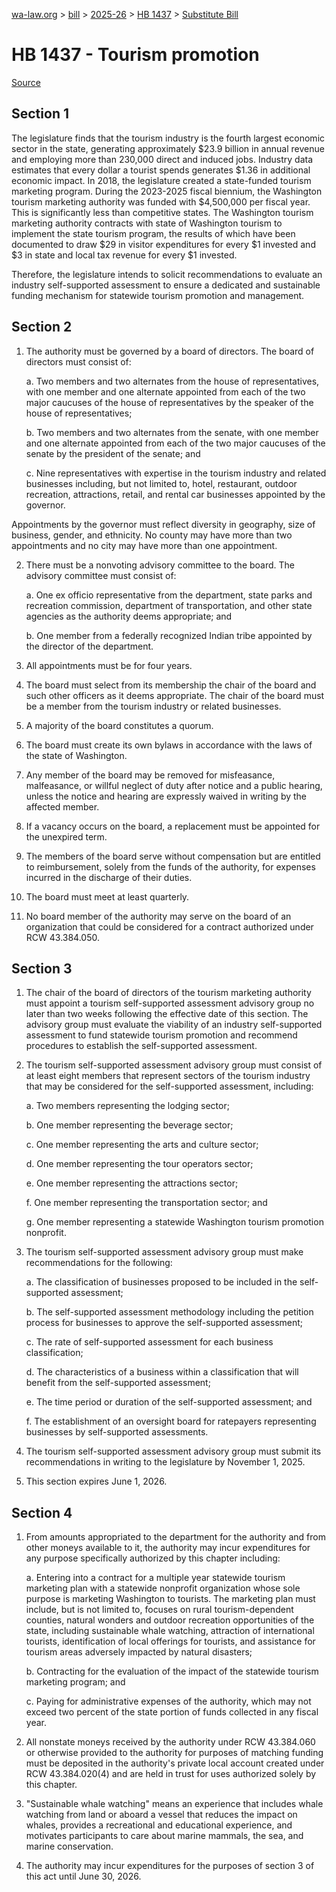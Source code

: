 [wa-law.org](/) > [bill](/bill/) > [2025-26](/bill/2025-26/) > [HB 1437](/bill/2025-26/hb/1437/) > [Substitute Bill](/bill/2025-26/hb/1437/S/)

# HB 1437 - Tourism promotion

[Source](http://lawfilesext.leg.wa.gov/biennium/2025-26/Pdf/Bills/House%20Bills/1437-S.pdf)

## Section 1
The legislature finds that the tourism industry is the fourth largest economic sector in the state, generating approximately $23.9 billion in annual revenue and employing more than 230,000 direct and induced jobs. Industry data estimates that every dollar a tourist spends generates $1.36 in additional economic impact. In 2018, the legislature created a state-funded tourism marketing program. During the 2023-2025 fiscal biennium, the Washington tourism marketing authority was funded with $4,500,000 per fiscal year. This is significantly less than competitive states. The Washington tourism marketing authority contracts with state of Washington tourism to implement the state tourism program, the results of which have been documented to draw $29 in visitor expenditures for every $1 invested and $3 in state and local tax revenue for every $1 invested.

Therefore, the legislature intends to solicit recommendations to evaluate an industry self-supported assessment to ensure a dedicated and sustainable funding mechanism for statewide tourism promotion and management.

## Section 2
1. The authority must be governed by a board of directors. The board of directors must consist of:

    a. Two members and two alternates from the house of representatives, with one member and one alternate appointed from each of the two major caucuses of the house of representatives by the speaker of the house of representatives;

    b. Two members and two alternates from the senate, with one member and one alternate appointed from each of the two major caucuses of the senate by the president of the senate; and

    c. Nine representatives with expertise in the tourism industry and related businesses including, but not limited to, hotel, restaurant, outdoor recreation, attractions, retail, and rental car businesses appointed by the governor.

Appointments by the governor must reflect diversity in geography, size of business, gender, and ethnicity. No county may have more than two appointments and no city may have more than one appointment.

2. There must be a nonvoting advisory committee to the board. The advisory committee must consist of:

    a. One ex officio representative from the department, state parks and recreation commission, department of transportation, and other state agencies as the authority deems appropriate; and

    b. One member from a federally recognized Indian tribe appointed by the director of the department.

3. All appointments must be for four years.

4. The board must select from its membership the chair of the board and such other officers as it deems appropriate. The chair of the board must be a member from the tourism industry or related businesses.

5. A majority of the board constitutes a quorum.

6. The board must create its own bylaws in accordance with the laws of the state of Washington.

7. Any member of the board may be removed for misfeasance, malfeasance, or willful neglect of duty after notice and a public hearing, unless the notice and hearing are expressly waived in writing by the affected member.

8. If a vacancy occurs on the board, a replacement must be appointed for the unexpired term.

9. The members of the board serve without compensation but are entitled to reimbursement, solely from the funds of the authority, for expenses incurred in the discharge of their duties.

10. The board must meet at least quarterly.

11. No board member of the authority may serve on the board of an organization that could be considered for a contract authorized under RCW 43.384.050.

## Section 3
1. The chair of the board of directors of the tourism marketing authority must appoint a tourism self-supported assessment advisory group no later than two weeks following the
effective date of this section. The advisory group must evaluate the viability of an industry self-supported assessment to fund statewide tourism promotion and recommend procedures to establish the self-supported assessment.

2. The tourism self-supported assessment advisory group must consist of at least eight members that represent sectors of the tourism industry that may be considered for the self-supported assessment, including:

    a. Two members representing the lodging sector;

    b. One member representing the beverage sector;

    c. One member representing the arts and culture sector;

    d. One member representing the tour operators sector;

    e. One member representing the attractions sector;

    f. One member representing the transportation sector; and

    g. One member representing a statewide Washington tourism promotion nonprofit.

3. The tourism self-supported assessment advisory group must make recommendations for the following:

    a. The classification of businesses proposed to be included in the self-supported assessment;

    b. The self-supported assessment methodology including the petition process for businesses to approve the self-supported assessment;

    c. The rate of self-supported assessment for each business classification;

    d. The characteristics of a business within a classification that will benefit from the self-supported assessment;

    e. The time period or duration of the self-supported assessment; and

    f. The establishment of an oversight board for ratepayers representing businesses by self-supported assessments.

4. The tourism self-supported assessment advisory group must submit its recommendations in writing to the legislature by November 1, 2025.

5. This section expires June 1, 2026.

## Section 4
1. From amounts appropriated to the department for the authority and from other moneys available to it, the authority may incur expenditures for any purpose specifically authorized by this chapter including:

    a. Entering into a contract for a multiple year statewide tourism marketing plan with a statewide nonprofit organization  whose sole purpose is marketing Washington to tourists. The marketing plan must include, but is not limited to, focuses on rural tourism-dependent counties, natural wonders and outdoor recreation opportunities of the state, including sustainable whale watching, attraction of international tourists, identification of local offerings for tourists, and assistance for tourism areas adversely impacted by natural disasters;

    b. Contracting for the evaluation of the impact of the statewide tourism marketing program; and

    c. Paying for administrative expenses of the authority, which may not exceed two percent of the state portion of funds collected in any fiscal year.

2. All nonstate moneys received by the authority under RCW 43.384.060 or otherwise provided to the authority for purposes of matching funding must be deposited in the authority's private local account created under RCW 43.384.020(4) and are held in trust for uses authorized solely by this chapter.

3. "Sustainable whale watching" means an experience that includes whale watching from land or aboard a vessel that reduces the impact on whales, provides a recreational and educational experience, and motivates participants to care about marine mammals, the sea, and marine conservation.

4. The authority may incur expenditures for the purposes of section 3 of this act until June 30, 2026.
